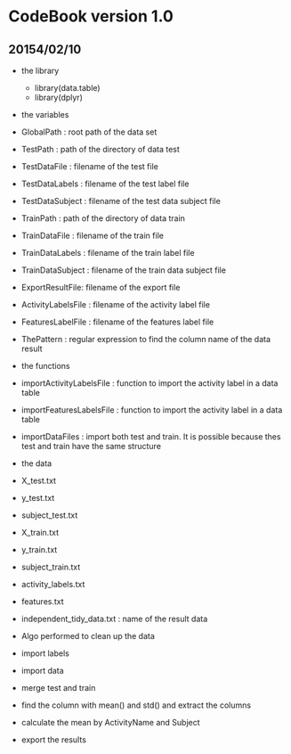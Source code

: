 # CodeBook version 1.0
## 20154/02/10

* the library
  * library(data.table)
  * library(dplyr)

* the variables
 * GlobalPath : root path of the data set     
 * TestPath : path of the directory of data test      
 * TestDataFile : filename of the test file
 * TestDataLabels : filename of the test label file  
 * TestDataSubject : filename of the test data subject file 
 * TrainPath : path of the directory of data train       
 * TrainDataFile : filename of the train file   
 * TrainDataLabels : filename of the train label file 
 * TrainDataSubject : filename of the train data subject file
 * ExportResultFile: filename of the export file
 * ActivityLabelsFile : filename of the activity label file 
 * FeaturesLabelFile : filename of the features label file 
 * ThePattern : regular expression to find the column name of the data result 

* the functions
 * importActivityLabelsFile : function to import the activity label in a data table
 * importFeaturesLabelsFile : function to import the activity label in a data table
 * importDataFiles : import both test and train. It is possible because thes test and train have the same structure

* the data
 * X_test.txt 
 * y_test.txt
 * subject_test.txt
 * X_train.txt
 * y_train.txt
 * subject_train.txt
 * activity_labels.txt
 * features.txt
 * independent_tidy_data.txt : name of the result data
 
* Algo performed to clean up the data
 *  import labels
 *  import data
 *  merge test and train
 *  find the column with mean() and std() and extract the columns 
 *  calculate the mean by ActivityName and Subject
 *  export the results
